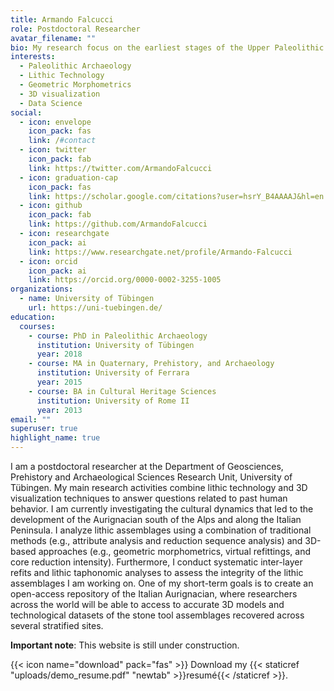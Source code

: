 ```yaml
---
title: Armando Falcucci
role: Postdoctoral Researcher
avatar_filename: ""
bio: My research focus on the earliest stages of the Upper Paleolithic. I am currently analyzing several Aurignacian sites in Italy to better frame the chrono-cultural development of this technocomplex and investigate the role of climate change in the evolution of stone tool technologies.
interests:
  - Paleolithic Archaeology
  - Lithic Technology
  - Geometric Morphometrics
  - 3D visualization
  - Data Science
social:
  - icon: envelope
    icon_pack: fas
    link: /#contact
  - icon: twitter
    icon_pack: fab
    link: https://twitter.com/ArmandoFalcucci
  - icon: graduation-cap
    icon_pack: fas
    link: https://scholar.google.com/citations?user=hsrY_B4AAAAJ&hl=en
  - icon: github
    icon_pack: fab
    link: https://github.com/ArmandoFalcucci
  - icon: researchgate
    icon_pack: ai
    link: https://www.researchgate.net/profile/Armando-Falcucci
  - icon: orcid
    icon_pack: ai
    link: https://orcid.org/0000-0002-3255-1005
organizations:
  - name: University of Tübingen
    url: https://uni-tuebingen.de/
education:
  courses:
    - course: PhD in Paleolithic Archaeology
      institution: University of Tübingen
      year: 2018
    - course: MA in Quaternary, Prehistory, and Archaeology
      institution: University of Ferrara
      year: 2015
    - course: BA in Cultural Heritage Sciences
      institution: University of Rome II
      year: 2013
email: ""
superuser: true
highlight_name: true
---
```


I am a postdoctoral researcher at the Department of Geosciences, Prehistory and Archaeological Sciences Research Unit, University of Tübingen. My main research activities combine lithic technology and 3D visualization techniques to answer questions related to past human behavior. I am currently investigating the cultural dynamics that led to the development of the Aurignacian south of the Alps and along the Italian Peninsula. I analyze lithic assemblages using a combination of traditional methods (e.g., attribute analysis and reduction sequence analysis) and 3D-based approaches (e.g., geometric morphometrics, virtual refittings, and core reduction intensity). Furthermore, I conduct systematic inter-layer refits and lithic taphonomic analyses to assess the integrity of the lithic assemblages I am working on. One of my short-term goals is to create an open-access repository of the Italian Aurignacian, where researchers across the world will be able to access to accurate 3D models and technological datasets of the stone tool assemblages recovered across several stratified sites.

**Important note**: This website is still under construction.


{{< icon name="download" pack="fas" >}} Download my {{< staticref "uploads/demo_resume.pdf" "newtab" >}}resumé{{< /staticref >}}.
